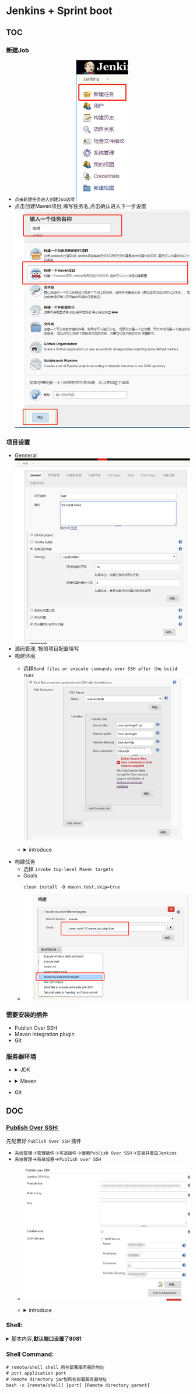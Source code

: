 
# Jenkins + Sprint boot

## TOC

### 新建Job
* `点击新建任务进入创建Job选项`
  ![新建任务](./screenshot/20180605110815.png)
* 点击创建Maven项目,填写任务名,点击确认进入下一步设置
  ![创建maven项目](./screenshot/20180605111939.png)

### 项目设置
* Genneral
  ![通用设置](./screenshot/20180605112207.png)
* 源码管理, 按照项目配置填写
* 构建环境
  * 选择`Send files or execute commands over SSH after the build runs`
  ![构建](./screenshot/20180605112933.png)
  * <details><summary>introduce</summary>

    名称|内容|说明
    :----:|:----:|:----:
    Name| 需要部署的服务器配置 | 需要安装 `Publish Over SSH`插件
    Souorce file | 安装包 | maven 打包后的包
    Remove Prefix | ~~移除前缀~~ | 略
    Remote directory | 远程地址 | 即所部署服务器预留地址<sup>[^Publish Over SSH](#powerbyoverssh)</sup>
    Exec command | `bash -x [remote/shell]`<sup>[^shell](#shell)</sup> | 部署任务结束后执行的任务<sup>[^shellcommand](#shellcommand)</sup>
</details>

* 构建任务
  * 选择 `invoke top-level Maven targets`
  * Goals
    ```shell
    clean install -D maven.test.skip=true
    ```
  * ![](./screenshot/20180605113754.png)
  
### 需要安装的插件
 * Publish Over SSH
 * Maven Integration plugin
 * Git

### 服务器环境
 * <details><summary>JDK</summary>
 
   * 选择手动安装
  </details>

 * <details><summary>Maven</summary>
   
   * 选择手动安装
</details>
   
 * Git 


## DOC

### <p id = "powerbyoverssh">[Publish Over SSH:](https://wiki.jenkins.io/display/JENKINS/Publish+Over+SSH+Plugin)</p> 

 先配置好 `Publish Over SSH` 插件
* `系统管理`->`管理插件`->`可选插件`->`搜索Publish Over SSH`->`安装并重启Jenkins`
* `系统管理`->`系统设置`->`Publish over SSH`
  * ![preview](./screenshot/20180605115225.png)
  
  * <details><summary>introduce</summary>
 
    名称|内容|说明
    :----:|:----:|:----:
    PassPhrase | *** | 部署服务器分配的用户密码
    Name | tag | 部署服务器别名
    Hostname | localhost | 主机地址，本机`localhost`
    Username | test | 部署服务器分配的用户名
    Remote Directory | ~~/home/test~~ | 服务器内部署位置
</details>

### <p id = "shell">Shell:</p>
<details><summary>脚本内容,<b>默认端口设置了8081</b></summary>

```shell
#!/bin/bash -ilex

# Jenkins环境内使用服务器环境
export JAVA_HOME=/usr/local/java
export PATH=$JAVA_HOME/bin:$PATH
export CLASSPATH=.:$JAVA_HOME/lib/dt.jar:$JAVA_HOME/lib/tools.jar

# 查询端口占用情况
pidinfo=`sudo netstat -tunlp | grep $1 | awk '{print $7}'`
echo $pidindo
index="/"
pid=${pidinfo%$index*}
echo "it will be kill the pid with $pid"
if [ ! -z $pid ];then
 sudo kill -9 $pid
fi
# 运行sprint boot项目
tmp="$2/tmp/$2.jar"

if [ -f $tmp ];then
 echo "start service with $tmp"
 nohup java -jar "$tmp" > $2/$2.log 2>&1 &
fi

```
</details>


### <p id = "shellcommand">Shell Command:</p>
```shell
# remote/shell shell 所在部署服务器的地址
# port application port
# Remote directory jar包所在部署服务器地址
bash -x [remote/shell] [port] [Remote directory parent]
```

<!-- </details> -->
